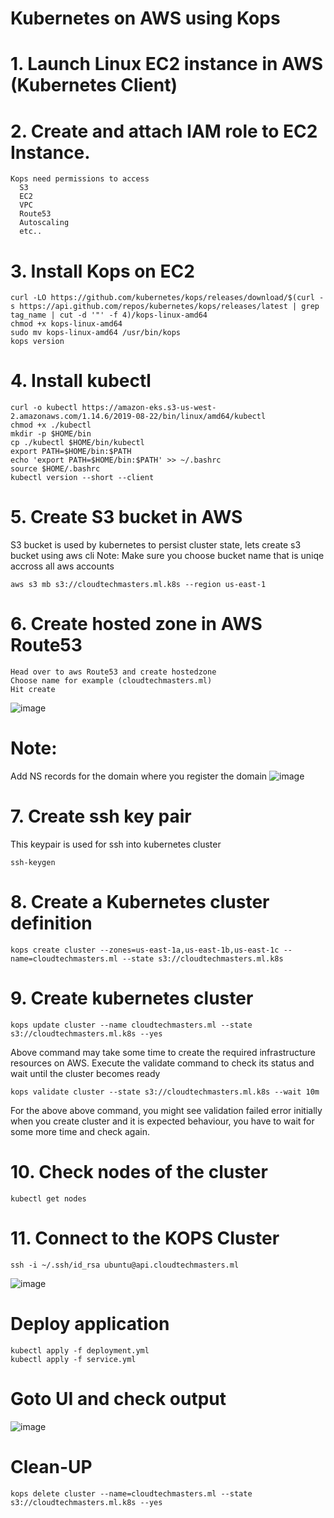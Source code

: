 # Kubernetes on AWS using Kops
# 1. Launch Linux EC2 instance in AWS (Kubernetes Client)
# 2. Create and attach IAM role to EC2 Instance.
	Kops need permissions to access
	  S3
	  EC2
	  VPC
	  Route53
	  Autoscaling
	  etc..
# 3. Install Kops on EC2
	curl -LO https://github.com/kubernetes/kops/releases/download/$(curl -s https://api.github.com/repos/kubernetes/kops/releases/latest | grep tag_name | cut -d '"' -f 4)/kops-linux-amd64
	chmod +x kops-linux-amd64
	sudo mv kops-linux-amd64 /usr/bin/kops
	kops version
# 4. Install kubectl
	curl -o kubectl https://amazon-eks.s3-us-west-2.amazonaws.com/1.14.6/2019-08-22/bin/linux/amd64/kubectl
	chmod +x ./kubectl
	mkdir -p $HOME/bin
	cp ./kubectl $HOME/bin/kubectl
	export PATH=$HOME/bin:$PATH
	echo 'export PATH=$HOME/bin:$PATH' >> ~/.bashrc
	source $HOME/.bashrc
	kubectl version --short --client
# 5. Create S3 bucket in AWS
S3 bucket is used by kubernetes to persist cluster state, lets create s3 bucket using aws cli Note: Make sure you choose bucket name that is uniqe accross all aws accounts

	aws s3 mb s3://cloudtechmasters.ml.k8s --region us-east-1
# 6. Create hosted zone in AWS Route53
	Head over to aws Route53 and create hostedzone
	Choose name for example (cloudtechmasters.ml)
	Hit create
  ![image](https://user-images.githubusercontent.com/58024415/97588093-2791aa00-1a22-11eb-9263-b1321ee21260.png)
# Note:
  Add NS records for the domain where you register the domain
  ![image](https://user-images.githubusercontent.com/58024415/97588017-0fba2600-1a22-11eb-9cc6-b4707e9a51ef.png)
# 7. Create ssh key pair
This keypair is used for ssh into kubernetes cluster

	ssh-keygen
# 8. Create a Kubernetes cluster definition
	kops create cluster --zones=us-east-1a,us-east-1b,us-east-1c --name=cloudtechmasters.ml --state s3://cloudtechmasters.ml.k8s
# 9. Create kubernetes cluster
	kops update cluster --name cloudtechmasters.ml --state s3://cloudtechmasters.ml.k8s --yes
Above command may take some time to create the required infrastructure resources on AWS. Execute the validate command to check its status and wait until the cluster becomes ready

	kops validate cluster --state s3://cloudtechmasters.ml.k8s --wait 10m
For the above above command, you might see validation failed error initially when you create cluster and it is expected behaviour, you have to wait for some more time and check again.

# 10. Check nodes of the cluster
	kubectl get nodes
# 11. Connect to the KOPS Cluster
	ssh -i ~/.ssh/id_rsa ubuntu@api.cloudtechmasters.ml
  ![image](https://user-images.githubusercontent.com/58024415/97555980-d623f380-19fe-11eb-95ee-9346a1835306.png)
# Deploy application
	kubectl apply -f deployment.yml
	kubectl apply -f service.yml
# Goto UI and check output
  ![image](https://user-images.githubusercontent.com/58024415/97556253-3a46b780-19ff-11eb-8339-6eb2ddc5c235.png)
# Clean-UP
	kops delete cluster --name=cloudtechmasters.ml --state s3://cloudtechmasters.ml.k8s --yes
